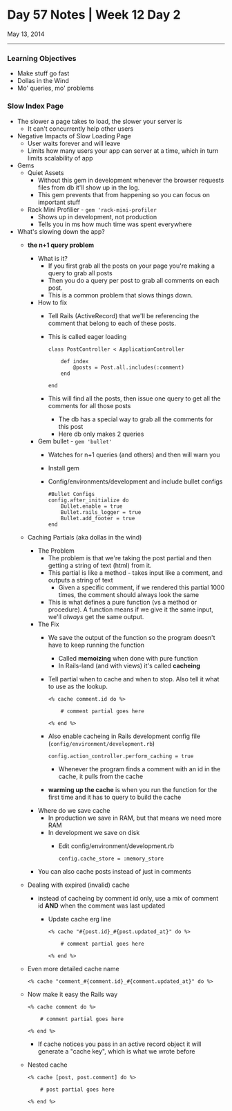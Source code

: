 # Day 57 Notes | Week 12 Day 2

May 13, 2014

---

### Learning Objectives

* Make stuff go fast
* Dollas in the Wind
* Mo' queries, mo' problems

### Slow Index Page

* The slower a page takes to load, the slower your server is
	* It can't concurrently help other users
* Negative Impacts of Slow Loading Page
	* User waits forever and will leave
	* Limits how many users your app can server at a time, which in turn limits scalability of app
* Gems
	* Quiet Assets
		* Without this gem in development whenever the browser requests files from db it'll show up in the log.
		* This gem prevents that from happening so you can focus on important stuff
	* Rack Mini Profilier - ```gem 'rack-mini-profiler```
		* Shows up in development, not production
		* Tells you in ms how much time was spent everywhere
* What's slowing down the app?
	* **the n+1 query problem**
		* What is it?
			* If you first grab all the posts on your page you're making a query to grab all posts
			* Then you do a query per post to grab all comments on each post. 
			* This is a common problem that slows things down. 
		* How to fix
			* Tell Rails (ActiveRecord) that we'll be referencing the comment that belong to each of these posts. 
			* This is called eager loading
			
				```
				class PostController < ApplicationController
					
					def	index
						@posts = Post.all.includes(:comment)
					end
					
				end
				```
			* This will find all the posts, then issue one query to get all the comments for all those posts
				* The db has a special way to grab all the comments for this post
				* Here db only makes 2 queries
		* Gem bullet - ```gem 'bullet'```
			* Watches for n+1 queries (and others) and then will warn you
			* Install gem
			* Config/environments/development and include bullet configs
			
				```
				#Bullet Configs
  				config.after_initialize do
    				Bullet.enable = true
    				Bullet.rails_logger = true
    				Bullet.add_footer = true
  				end
				```
	* Caching Partials (aka dollas in the wind)
		* The Problem
			* The problem is that we're taking the post partial and then getting a string of text (html) from it. 
			* This partial is like a method - takes input like a comment, and outputs a string of text
				* Given a specific comment, if we rendered this partial 1000 times, the comment should always look the same
			* This is what defines a pure function (vs a method or procedure). A function means if we give it the same input, we'll *always* get the same output. 
		* The Fix
			* We save the output of the function so the program doesn't have to keep running the function
				* Called **memoizing** when done with pure function
				* In Rails-land (and with views) it's called **cacheing**
			* Tell partial when to cache and when to stop. Also tell it what to use as the lookup. 
				
				```
				<% cache comment.id do %>
				
					# comment partial goes here
				
				<% end %>
				```
			* Also enable cacheing in Rails development config file (```config/environment/development.rb```)
			
				```
				config.action_controller.perform_caching = true
				```
				
				* Whenever the program finds a comment with an id in the cache, it pulls from the cache
			* **warming up the cache** is when you run the function for the first time and it has to query to build the cache
		* Where do we save cache
			* In production we save in RAM, but that means we need more RAM
			* In development we save on disk
				* Edit config/environment/development.rb
			
					```
					config.cache_store = :memory_store
					```
		* You can also cache posts instead of just in comments
	* Dealing with expired (invalid) cache
		* instead of cacheing by comment id only, use a mix of comment id **AND** when the comment was last updated
			* Update cache erg line
		
				```
				<% cache "#{post.id}_#{post.updated_at}" do %>
				
					# comment partial goes here
				
				<% end %>
				```
	* Even more detailed cache name
	
		```
		<% cache "comment_#{comment.id}_#{comment.updated_at}" do %>
		```
 	* Now make it easy the Rails way
 	
 		```
 		<% cache comment do %>
 		
 			# comment partial goes here
 		
 		<% end %>
 		```
 		
 		* If cache notices you pass in an active record object it will generate a "cache key", which is what we wrote before
 	* Nested cache
 	
 		```
 		<% cache [post, post.comment] do %>
 		
 			# post partial goes here
 		 		
 		<% end %>
 		```